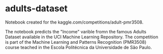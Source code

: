 # adults-dataset
Notebook created for the  kaggle.com/competitions/adult-pmr3508.

The notebook predicts the "Income" varible fromn the famous Adults Dataset available in the UCI Machine Learning Repository. The competition is part of the Machine Learning and Patterns Recognition (PMR3508) course teached in the Escola Politécnica da Universidade de São Paulo.
